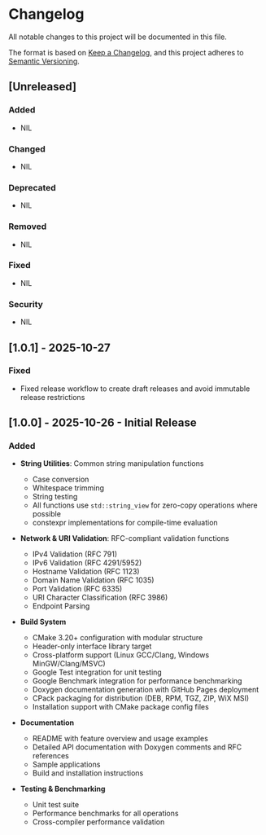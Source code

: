 # Changelog

All notable changes to this project will be documented in this file.

The format is based on [Keep a Changelog](https://keepachangelog.com/en/1.1.0/),
and this project adheres to [Semantic Versioning](https://semver.org/spec/v2.0.0.html).

## [Unreleased]

### Added

- NIL

### Changed

- NIL

### Deprecated

- NIL

### Removed

- NIL

### Fixed

- NIL

### Security

- NIL

## [1.0.1] - 2025-10-27

### Fixed

- Fixed release workflow to create draft releases and avoid immutable release restrictions

## [1.0.0] - 2025-10-26 - Initial Release

### Added

- **String Utilities**: Common string manipulation functions

  - Case conversion
  - Whitespace trimming
  - String testing
  - All functions use `std::string_view` for zero-copy operations where possible
  - constexpr implementations for compile-time evaluation

- **Network & URI Validation**: RFC-compliant validation functions

  - IPv4 Validation (RFC 791)
  - IPv6 Validation (RFC 4291/5952)
  - Hostname Validation (RFC 1123)
  - Domain Name Validation (RFC 1035)
  - Port Validation (RFC 6335)
  - URI Character Classification (RFC 3986)
  - Endpoint Parsing

- **Build System**

  - CMake 3.20+ configuration with modular structure
  - Header-only interface library target
  - Cross-platform support (Linux GCC/Clang, Windows MinGW/Clang/MSVC)
  - Google Test integration for unit testing
  - Google Benchmark integration for performance benchmarking
  - Doxygen documentation generation with GitHub Pages deployment
  - CPack packaging for distribution (DEB, RPM, TGZ, ZIP, WiX MSI)
  - Installation support with CMake package config files

- **Documentation**

  - README with feature overview and usage examples
  - Detailed API documentation with Doxygen comments and RFC references
  - Sample applications
  - Build and installation instructions

- **Testing & Benchmarking**
  - Unit test suite
  - Performance benchmarks for all operations
  - Cross-compiler performance validation
